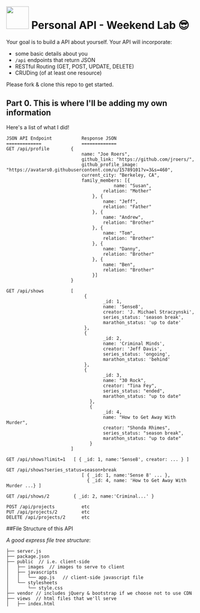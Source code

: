 # <img src="https://cloud.githubusercontent.com/assets/7833470/10423298/ea833a68-7079-11e5-84f8-0a925ab96893.png" width="60"> Personal API - Weekend Lab 😎

Your goal is to build a API about yourself. Your API will incorporate:
* some basic details about you
* `/api` endpoints that return JSON
* RESTful Routing (GET, POST, UPDATE, DELETE)
* CRUDing (of at least one resource)

Please fork & clone this repo to get started.

## Part 0. This is where I'll be adding my own information

Here's a list of what I did!

    JSON API Endpoint           Response JSON
    =============               =============
    GET /api/profile		{
								name: "Joe Roers",
								github_link: "https://github.com/jroers/",
								github_profile_image: "https://avatars0.githubusercontent.com/u/15789101?v=3&s=460",
								current_city: "Berkeley, CA",
								family_members: [{
    										name: "Susan",
                      					relation: "Mother"
				                    }, { 
				                    	name: "Jeff",
				                      	relation: "Father"
				                    }, { 
				                    	name: "Andrew",
				                      	relation: "Brother"
				                    }, {
				                    	name: "Tom",
				                      	relation: "Brother"
				                    }, {
				                    	name: "Danny",
				                      	relation: "Brother"
				                    }, {
				                    	name: "Ben",
				                      	relation: "Brother"
				                    }]
		                    }

    GET /api/shows      	[
                                 {
										_id: 1,
										name: 'Sense8',
										creator: 'J. Michael Straczynski',
										series_status: 'season break',
										marathon_status: 'up to date'
                                 },
                                 { 
										_id: 2,
										name: 'Criminal Minds',
										creator: 'Jeff Davis',
										series_status: 'ongoing',
										marathon_status: 'behind'
                                 },
                                 {
										_id: 3,
										name: "30 Rock",
										creator: "Tina Fey",
										series_status: "ended",
										marathon_status: "up to date"
                             	   },
                             	   {
										_id: 4,
										name: "How to Get Away With Murder",
										creator: "Shonda Rhimes",
										series_status: "season break",
										marathon_status: "up to date"
                         	   	   }
                            ]
    
    GET /api/shows?limit=1   [ { _id: 1, name:'Sense8', creator: ... } ]

    GET /api/shows?series_status=season+break
                                [ { _id: 1, name:'Sense 8' ... },
                                  { _id: 4, name: 'How to Get Away With Murder ...} ]                                
    
    GET /api/shows/2         { _id: 2, name:'Criminal...' }

    POST /api/projects          etc
    PUT /api/projects/2         etc
    DELETE /api/projects/2      etc



##File Structure of this API

_A good express file tree structure_:

```
├── server.js
├── package.json
├── public  // i.e. client-side
│   ├── images  // images to serve to client
│   ├── javascripts
│   │   └── app.js   // client-side javascript file
│   └── stylesheets
│       └── style.css
├── vendor // includes jQuery & bootstrap if we choose not to use CDN
├── views  // html files that we'll serve
│   ├── index.html
```
